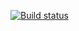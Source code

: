 [![Build status](https://ci.appveyor.com/api/projects/status/bdwmfw5p3pa41c1p?svg=true)](https://ci.appveyor.com/project/Dmitriy-Putintsev/webinterfaces)
